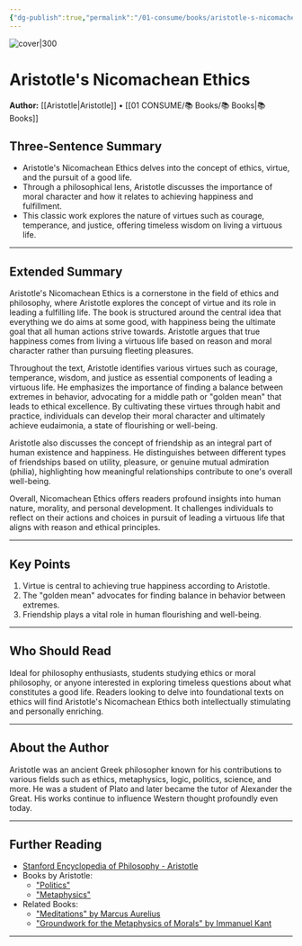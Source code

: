 ```yaml
---
{"dg-publish":true,"permalink":"/01-consume/books/aristotle-s-nicomachean-ethics/","title":"Aristotle's Nicomachean Ethics","tags":["ethics","philosophy","virtue"]}
---
```



![cover|300](https://m.media-amazon.com/images/I/61bDIEPTfqL._SL1280_.jpg)

# Aristotle's Nicomachean Ethics
**Author:** [[Aristotle\|Aristotle]] • [[01 CONSUME/📚 Books/📚 Books\|📚 Books]]
## Three-Sentence Summary
- Aristotle's Nicomachean Ethics delves into the concept of ethics, virtue, and the pursuit of a good life.
- Through a philosophical lens, Aristotle discusses the importance of moral character and how it relates to achieving happiness and fulfillment.
- This classic work explores the nature of virtues such as courage, temperance, and justice, offering timeless wisdom on living a virtuous life.

---

## Extended Summary
Aristotle's Nicomachean Ethics is a cornerstone in the field of ethics and philosophy, where Aristotle explores the concept of virtue and its role in leading a fulfilling life. The book is structured around the central idea that everything we do aims at some good, with happiness being the ultimate goal that all human actions strive towards. Aristotle argues that true happiness comes from living a virtuous life based on reason and moral character rather than pursuing fleeting pleasures.

Throughout the text, Aristotle identifies various virtues such as courage, temperance, wisdom, and justice as essential components of leading a virtuous life. He emphasizes the importance of finding a balance between extremes in behavior, advocating for a middle path or "golden mean" that leads to ethical excellence. By cultivating these virtues through habit and practice, individuals can develop their moral character and ultimately achieve eudaimonia, a state of flourishing or well-being.

Aristotle also discusses the concept of friendship as an integral part of human existence and happiness. He distinguishes between different types of friendships based on utility, pleasure, or genuine mutual admiration (philia), highlighting how meaningful relationships contribute to one's overall well-being.

Overall, Nicomachean Ethics offers readers profound insights into human nature, morality, and personal development. It challenges individuals to reflect on their actions and choices in pursuit of leading a virtuous life that aligns with reason and ethical principles.

---

## Key Points
1. Virtue is central to achieving true happiness according to Aristotle.
2. The "golden mean" advocates for finding balance in behavior between extremes.
3. Friendship plays a vital role in human flourishing and well-being.

---

## Who Should Read
Ideal for philosophy enthusiasts, students studying ethics or moral philosophy, or anyone interested in exploring timeless questions about what constitutes a good life. Readers looking to delve into foundational texts on ethics will find Aristotle's Nicomachean Ethics both intellectually stimulating and personally enriching.

---

## About the Author
Aristotle was an ancient Greek philosopher known for his contributions to various fields such as ethics, metaphysics, logic, politics, science, and more. He was a student of Plato and later became the tutor of Alexander the Great. His works continue to influence Western thought profoundly even today.

---

## Further Reading
- [Stanford Encyclopedia of Philosophy - Aristotle](https://plato.stanford.edu/entries/aristotle/)
- Books by Aristotle:
  - ["Politics"](https://www.amazon.com/Politics-Aristotle/dp/198301239X)
  - ["Metaphysics"](https://www.amazon.com/Metaphysics-Aristotle/dp/1983012381)
- Related Books:
  - ["Meditations" by Marcus Aurelius](https://www.amazon.com/Meditations-Dover-Thrift-Editions-Marcus/dp/048629823X)
  - ["Groundwork for the Metaphysics of Morals" by Immanuel Kant](https://www.amazon.com/Groundwork-Metaphysics-Cambridge-Texts-History/dp/0521626951)

---
